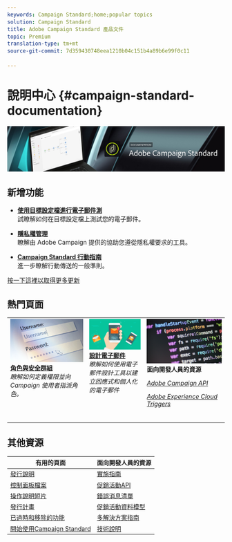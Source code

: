```yaml
---
keywords: Campaign Standard;home;popular topics
solution: Campaign Standard
title: Adobe Campaign Standard 產品文件
topic: Premium
translation-type: tm+mt
source-git-commit: 7d359430748eea1210b04c151b4a89b6e99f0c11

---
```



# 說明中心 {#campaign-standard-documentation}

![](start/using/assets/do-not-localize/banner_acs_doc.jpg)

## 新增功能

* **[使用目標設定檔進行電子郵件測](sending/using/testing-messages-using-target.md)**<br/>試瞭解如何在目標設定檔上測試您的電子郵件。

* **[隱私權管理](https://helpx.adobe.com/campaign/kb/campaign-privacy.html)**<br/>
瞭解由 Adobe Campaign 提供的協助您遵從隱私權要求的工具。

* **[Campaign Standard 行動指南](https://helpx.adobe.com/campaign/kb/acs-mobile.html)**<br/>&#x200B;進一步瞭解行動傳送的一般準則。

[按一下這裡以取得更多更新](rn/using/documentation-updates.md)

## 熱門頁面

<table>
<tr>
  <td valign="top">
    <a href="administration/using/about-access-management.md">
      <img alt="角色" src="start/using/assets/roles.png"/>
    </a>
    <div>
    <a href="administration/using/about-access-management.md"><strong>角色與安全群組</strong></a>
    </div>
    <em>瞭解如何定義權限並向 Campaign 使用者指派角色。</em>
    <br>
  </td>
  <td valign="top">
    <a href="designing/using/designing-content-in-adobe-campaign.md">
      <img alt="設計工具" src="start/using/assets/design.png" />
    </a>
    <div>
    <a href="designing/using/designing-content-in-adobe-campaign.md"><strong>設計電子郵件</strong></a>
    </div>
    <em>瞭解如何使用電子郵件設計工具以建立回應式和個人化的電子郵件</em>
    <br>     
  </td>
  <td valign="top">
       <img alt="開發人員" src="start/using/assets/dev.png" />
    <div>
    <strong>面向開發人員的資源</strong>
    </div>
    <p><em><a href="api/using/about-campaign-standard-apis.md">Adobe Campaign API</a></em></p>
    <p><em><a href="integrating/using/about-adobe-experience-cloud-triggers.md">Adobe Experience Cloud Triggers</a></em></p>
    <br>
  </td>
</tr>
</table>

## 其他資源

| 有用的頁面 | 面向開發人員的資源 |
|---|---|
| [發行說明](rn/using/release-notes.md) | [實施指南](https://helpx.adobe.com/campaign/kb/campaign-standard-implementation-guide.html) |
| [控制面板檔案](https://docs.adobe.com/content/help/zh-Hant/control-panel/using/control-panel-home.html) | [促銷活動API](api/using/about-campaign-standard-apis.md) |
| [操作說明短片](https://docs.adobe.com/content/help/en/campaign-learn/campaign-standard-tutorials/overview.html) | [錯誤消息清單](https://docs.adobe.com/content/help/en/campaign-classic/technicalresources/error_messages/error_codes.html) |
| [發行計畫](rn/using/release-planning.md) | [促銷活動資料模型](developing/using/datamodel-introduction.md) |
| [已過時和移除的功能](https://helpx.adobe.com/campaign/kb/acs-deprecated-and-removed-features.html) | [多解決方案指南](integrating/using/about-campaign-integrations.md) |
| [開始使用Campaign Standard](start/using/campaign-orchestration.md) | [技術說明](https://helpx.adobe.com/campaign/kb/acs-article-list.html) |
